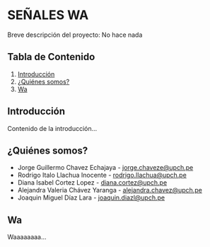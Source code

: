 # SEÑALES WA

Breve descripción del proyecto: No hace nada

## Tabla de Contenido

1. [Introducción](#introducción)
2. [¿Quiénes somos?](#instalación)
3. [Wa](#uso)

## Introducción
Contenido de la introducción...

## ¿Quiénes somos?
- Jorge Guillermo Chavez Echajaya - jorge.chaveze@upch.pe
- Rodrigo Italo Llachua Inocente - rodrigo.llachua@upch.pe 
- Diana Isabel Cortez Lopez - diana.cortez@upch.pe
- Alejandra Valeria Chávez Yaranga - alejandra.chavez@upch.pe
- Joaquin Miguel Díaz Lara - joaquin.diazl@upch.pe

## Wa
Waaaaaaaa...


